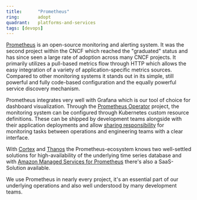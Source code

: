```yaml
---
title:      "Prometheus"
ring:       adopt
quadrant:   platforms-and-services
tags: [devops]
---
```


[Prometheus](https://prometheus.io) is an open-source monitoring and alerting system.
It was the second project within the CNCF which reached the "graduated" status and has since seen a large rate of adoption across many CNCF projects.
It primarily utilizes a pull-based metrics flow through HTTP which allows the easy integration of a variety of application-specific metrics sources.
Compared to other monitoring systems it stands out in its simple, still powerful and fully code-based configuration and the equally powerful service discovery mechanism.

Prometheus integrates very well with Grafana which is our tool of choice for dashboard visualization.
Through the [Prometheus Operator](https://github.com/prometheus-operator/prometheus-operator) project, the monitoring system can be configured through Kubernetes custom resource definitions.
These can be shipped by development teams alongside with their application deployments and allow [sharing responsibility](/methods-and-patterns/shared-responsibility/) for monitoring tasks between operations and engineering teams with a clear interface.

With [Cortex](https://cortexmetrics.io/) and [Thanos](https://thanos.io/) the Prometheus-ecosystem knows two well-settled solutions for high-availability of the underlying time series database and with [Amazon Managed Services for Prometheus](https://aws.amazon.com/en/prometheus/) there's also a SaaS-Solution available.

We use Prometheus in nearly every project, it's an essential part of our underlying operations and also well understood by many development teams.
